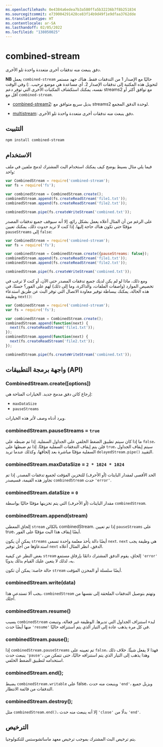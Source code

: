 ```yaml
---
ms.openlocfilehash: 0e4384a6edea7b3a580ffa5b32236b7f8b251834
ms.sourcegitcommit: e739004291428ce83f14b9d49f1e9dfaa3762dde
ms.translationtype: HT
ms.contentlocale: ar-SA
ms.lasthandoff: 02/05/2022
ms.locfileid: "138050025"
---
```

# <a name="combined-stream"></a>combined-stream

دفق ينبعث منه تدفقات أخرى متعددة واحدة تلو الأخرى.

**NB** يعمل `combined-stream` حاليًا مع الإصدار 1 من التدفقات فقط. هناك جهد مستمر لتحويل هذه المكتبة إلى تدفقات الإصدار 2. أي مساعدة هي موضع ترحيب. :) وفي الوقت نفسه، يمكنك استكشاف المكتبات الأخرى التي توفر دعم streams2 مع توافق أكثر أو أقل مع `combined-stream`.

- [combined-stream2](https://www.npmjs.com/package/combined-stream2): بديل سريع متوافق مع streams2 لوحدة الدفق المجمع.

- [multistream](https://www.npmjs.com/package/multistream): دفق ينبعث منه تدفقات أخرى متعددة واحدة تلو الأخرى.

## <a name="installation"></a>التثبيت

``` bash
npm install combined-stream
```

## <a name="usage"></a>الاستخدام

فيما يلي مثال بسيط يوضح كيف يمكنك استخدام البث المشترك لدمج ملفين في ملف واحد:

``` javascript
var CombinedStream = require('combined-stream');
var fs = require('fs');

var combinedStream = CombinedStream.create();
combinedStream.append(fs.createReadStream('file1.txt'));
combinedStream.append(fs.createReadStream('file2.txt'));

combinedStream.pipe(fs.createWriteStream('combined.txt'));
```

على الرغم من أن المثال أعلاه يعمل بشكل رائع، إلا أنه سيوقف جميع تدفقات المصدر مؤقتًا حتى تكون هناك حاجة إليها. إذا كنت لا تريد حدوث ذلك، يمكنك تعيين `pauseStreams` إلى `false`:

``` javascript
var CombinedStream = require('combined-stream');
var fs = require('fs');

var combinedStream = CombinedStream.create({pauseStreams: false});
combinedStream.append(fs.createReadStream('file1.txt'));
combinedStream.append(fs.createReadStream('file2.txt'));

combinedStream.pipe(fs.createWriteStream('combined.txt'));
```

ومع ذلك، ماذا لو لم يكن لديك جميع تدفقات المصدر حتى الآن، أو كنت لا ترغب في تخصيص الموارد (واصفات الملفات، والذاكرة، وما إلى ذلك) لهم على الفور؟
حسنًا، في هذه الحالة، يمكنك ببساطة توفير معاودة الاتصال التي توفر البث عن طريق استدعاء وظيفة `next()`:

``` javascript
var CombinedStream = require('combined-stream');
var fs = require('fs');

var combinedStream = CombinedStream.create();
combinedStream.append(function(next) {
  next(fs.createReadStream('file1.txt'));
});
combinedStream.append(function(next) {
  next(fs.createReadStream('file2.txt'));
});

combinedStream.pipe(fs.createWriteStream('combined.txt'));
```

## <a name="api"></a>واجهة برمجة التطبيقات (API) 

### <a name="combinedstreamcreateoptions"></a>CombinedStream.create([options])

إرجاع كائن دفق مدمج جديد. الخيارات المتاحة هي:

* `maxDataSize`
* `pauseStreams`

ويرد أدناه وصف لأثر هذه الخيارات.

### <a name="combinedstreampausestreams--true"></a>combinedStream.pauseStreams = `true`

ما إذا كان سيتم تطبيق الضغط الخلفي على الجداول السفلية. إذا تم ضبطه على `false`، فلن يتم إيقاف التدفقات السفلية مؤقتًا. إذا تم ضبطها على `true`، سيتم إيقاف الجداول السفلية مؤقتًا مباشرة بعد إلحاقها، وكذلك عندما تريد `delayedStream.pipe()` التقييد.

### <a name="combinedstreammaxdatasize--2--1024--1024"></a>combinedStream.maxDataSize = `2 * 1024 * 1024`

الحد الأقصى لمقدار البايتات (أو الأحرف) للتخزين المؤقت لجميع تدفقات المصدر.
إذا تم تجاوز هذه القيمة، فسيصدر `combinedStream` حدث `'error'`.

### <a name="combinedstreamdatasize--0"></a>combinedStream.dataSize = `0`

مقدار البايتات (أو الأحرف) التي يتم تخزينها مؤقتًا حاليًا بواسطة `combinedStream`.

### <a name="combinedstreamappendstream"></a>combinedStream.append(stream)

إلحاق المعطى `stream` بالكائن combinedStream. إذا تم تعيين `pauseStreams` على true، أيضًا إيقاف هذا البث مؤقتًا على الفور.

يمكن أن يكون `streams` أيضًا دالة يأخذ معلمة واحدة تسمى `next`. `next` هي وظيفة يجب استدعاؤها من أجل توفير `next` الدفق، انظر المثال أعلاه.

بغض النظر عن كيفية `stream` إلحاق، يقوم الدفق المشترك دائمًا بإرفاق مستمع `'error'` به، لذلك لا يتعين عليك القيام بذلك يدويًا.

حالة خاصة: يمكن أن تكون `stream` أيضًا سلسلة أو المخزن المؤقت.

### <a name="combinedstreamwritedata"></a>combinedStream.write(data)

يجب ألا تستدعي هذا، `combinedStream` وتهتم بتوصيل التدفقات الملحقة إلى نفسها من أجلك.

### <a name="combinedstreamresume"></a>combinedStream.resume()

يسبب `combinedStream` لبدء استنزاف الجداول التي تديرها. الوظيفة غير فعالة، وتنبعث منها أيضًا حدث `'resume'` في كل مرة يذهب عادة إلى التيار الذي يتم استنزافه حاليًا.

### <a name="combinedstreampause"></a>combinedStream.pause();

إذا `combinedStream.pauseStreams` تم تعيينه على `false`، فهذا لا يفعل شيئًا.
خلاف ذلك ينبعث حدث `'pause'`، وهذا يذهب إلى التيار الذي يتم استنزافه حاليًا، حتى تتمكن من استخدامه لتطبيق الضغط الخلفي.

### <a name="combinedstreamend"></a>combinedStream.end();

يضبط `combinedStream.writable` على false، وينبعث منه حدث `'end'`، ويزيل جميع التدفقات من قائمة الانتظار.

### <a name="combinedstreamdestroy"></a>combinedStream.destroy();

مثل `combinedStream.end()`، إلا أنه ينبعث منه حدث `'close'` بدلًا من `'end'`.

## <a name="license"></a>الترخيص

يتم ترخيص البث المشترك بموجب ترخيص معهد ماساتشوستس للتكنولوجيا.
